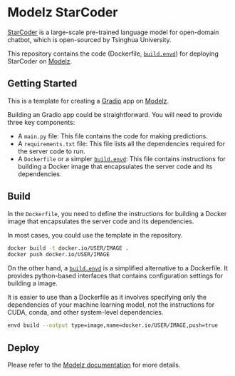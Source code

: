 # Modelz StarCoder

[StarCoder](https://huggingface.co/bigcode/starcoder) is a large-scale pre-trained language model for open-domain chatbot, which is open-sourced by Tsinghua University.

This repository contains the code (Dockerfile, [`build.envd`](https://envd.tensorchord.ai/guide/getting-started.html)) for deploying StarCoder on [Modelz](https://docs.modelz.ai/).

## Getting Started

This is a template for creating a [Gradio](https://gradio.app/) app on [Modelz](https://modelz.ai/).

Building an Gradio app could be straightforward. You will need to provide three key components:

- A `main.py` file: This file contains the code for making predictions.
- A `requirements.txt` file: This file lists all the dependencies required for the server code to run.
- A `Dockerfile` or a simpler [`build.envd`](https://envd.tensorchord.ai/guide/getting-started.html): This file contains instructions for building a Docker image that encapsulates the server code and its dependencies.

## Build

In the `Dockerfile`, you need to define the instructions for building a Docker image that encapsulates the server code and its dependencies.

In most cases, you could use the template in the repository.

```bash
docker build -t docker.io/USER/IMAGE .
docker push docker.io/USER/IMAGE
```

On the other hand, a [`build.envd`](https://envd.tensorchord.ai/guide/getting-started.html) is a simplified alternative to a Dockerfile. It provides python-based interfaces that contains configuration settings for building a image. 

It is easier to use than a Dockerfile as it involves specifying only the dependencies of your machine learning model, not the instructions for CUDA, conda, and other system-level dependencies.

```bash
envd build --output type=image,name=docker.io/USER/IMAGE,push=true
```

## Deploy

Please refer to the [Modelz documentation](https://docs.modelz.ai/gettingstarted/deploy) for more details.
